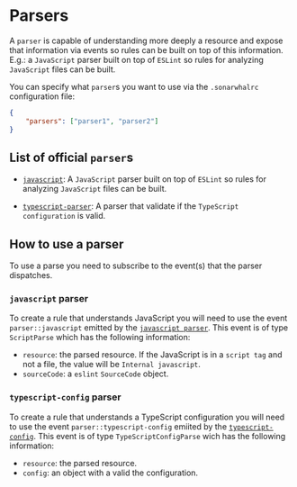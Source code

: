 # Parsers

A `parser` is capable of understanding more deeply a resource and expose
that information via events so rules can be built on top of this information.
E.g.: a `JavaScript` parser built on top of `ESLint` so rules for analyzing
`JavaScript` files can be built.

You can specify what `parser`s you want to use via the `.sonarwhalrc`
configuration file:

```json
{
    "parsers": ["parser1", "parser2"]
}
```

## List of official `parser`s

* [`javascript`][@sonarwhal/parser-javascript]: A `JavaScript`
parser built on top of `ESLint` so rules for analyzing `JavaScript`
files can be built.

* [`typescript-parser`][@sonarwhal/parser-typescript-config]: A parser
that validate if the `TypeScript configuration` is valid.

## How to use a parser

To use a parse you need to subscribe to the event(s) that the parser dispatches.

### `javascript` parser

To create a rule that understands JavaScript you will need to use the
event `parser::javascript` emitted by the
[`javascript parser`][@sonarwhal/parser-javascript].
This event is of type `ScriptParse` which has the following information:

* `resource`: the parsed resource. If the JavaScript is in a `script tag`
  and not a file, the value will be `Internal javascript`.
* `sourceCode`: a `eslint` `SourceCode` object.

### `typescript-config` parser

To create a rule that understands a TypeScript configuration you will need
to use the event `parser::typescript-config` emiited by the
[`typescript-config`][@sonarwhal/parser-typescript-config].
This event is of type `TypeScriptConfigParse` wich has the following
information:

  * `resource`: the parsed resource.
  * `config`: an object with a valid the configuration.

<!-- Link labels: -->

[@sonarwhal/parser-javascript]: https://npmjs.com/packages/@sonarwhal/parser-javascript/
[@sonarwhal/parser-typescript-config]:https://npmjs.com/packages/@sonarwhal/parser-typescript-config/
